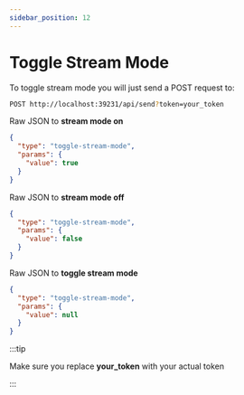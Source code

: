 ```yaml
---
sidebar_position: 12
---
```


# Toggle Stream Mode

To toggle stream mode you will just send a POST request to:

```bash
POST http://localhost:39231/api/send?token=your_token
```

Raw JSON to **stream mode on**

```json
{
  "type": "toggle-stream-mode",
  "params": {
    "value": true
  }
}
```

Raw JSON to **stream mode off**

```json
{
  "type": "toggle-stream-mode",
  "params": {
    "value": false
  }
}
```

Raw JSON to **toggle stream mode**

```json
{
  "type": "toggle-stream-mode",
  "params": {
    "value": null
  }
}
```

:::tip

Make sure you replace **your_token** with your actual token

:::
